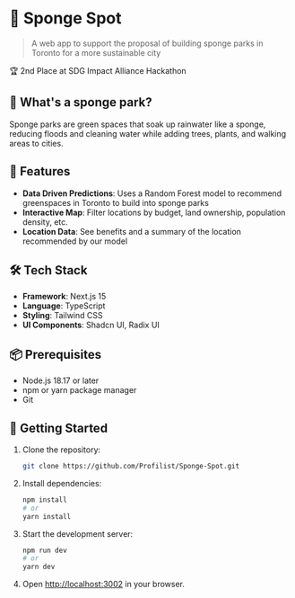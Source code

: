 # 🧽 Sponge Spot
> A web app to support the proposal of building sponge parks in Toronto for a more sustainable city

🏆 2nd Place at SDG Impact Alliance Hackathon

## 🍃 What's a sponge park?
Sponge parks are green spaces that soak up rainwater like a sponge, reducing floods and cleaning water while adding trees, plants, and walking areas to cities.

## 🚀 Features

- **Data Driven Predictions**: Uses a Random Forest model to recommend greenspaces in Toronto to build into sponge parks
- **Interactive Map**: Filter locations by budget, land ownership, population density, etc.
- **Location Data**: See benefits and a summary of the location recommended by our model

## 🛠️ Tech Stack

- **Framework**: Next.js 15
- **Language**: TypeScript
- **Styling**: Tailwind CSS
- **UI Components**: Shadcn UI, Radix UI

## 📦 Prerequisites

- Node.js 18.17 or later
- npm or yarn package manager
- Git

## 🚀 Getting Started

1. Clone the repository:
   ```bash
   git clone https://github.com/Profilist/Sponge-Spot.git
   ```

2. Install dependencies:
   ```bash
   npm install
   # or
   yarn install
   ```

3. Start the development server:
   ```bash
   npm run dev
   # or
   yarn dev
   ```

4. Open [http://localhost:3002](http://localhost:3002) in your browser.
